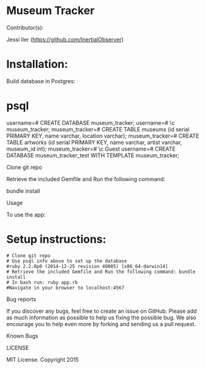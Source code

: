 # Museum Tracker

Contributor(s):

Jessi Iler (https://github.com/InertialObserver)

# Installation:

 Build database in Postgres:

# psql
username=# CREATE DATABASE museum_tracker;
username=# \c museum_tracker;
museum_tracker=# CREATE TABLE museums (id serial PRIMARY KEY, name varchar, location varchar);
museum_tracker=# CREATE TABLE artworks (id serial PRIMARY KEY, name varchar, artist varchar, museum_id int);
museum_tracker=# \c Guest
username=# CREATE DATABASE museum_tracker_test WITH TEMPLATE museum_tracker;

Clone git repo

Retrieve the included Gemfile and Run the following command:

bundle install

Usage

To use the app:

# Setup instructions:
    # Clone git repo
    # Use psql info above to set up the database
    #ruby 2.2.0p0 (2014-12-25 revision 49005) [x86_64-darwin14]
    # Retrieve the included Gemfile and Run the following command: bundle install
    # In bash run: ruby app.rb
    #Navigate in your browser to localhost:4567

Bug reports

If you discover any bugs, feel free to create an issue on GitHub. Please add as much information as possible to help us fixing the possible bug. We also encourage you to help even more by forking and sending us a pull request.

Known Bugs


LICENSE

MIT License. Copyright 2015
